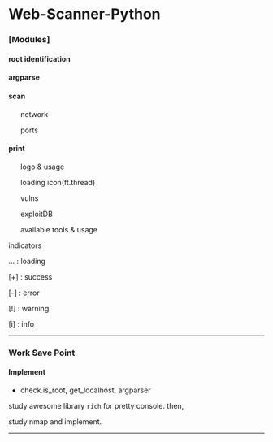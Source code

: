 # Web-Scanner-Python

### **[Modules]**

#### root identification

#### argparse

#### scan
<ul>network</ul>
<ul>ports</ul>

#### print
<ul>logo & usage</ul>
<ul>loading icon(ft.thread)</ul>
<ul>vulns</ul>
<ul>exploitDB</ul>
<ul>available tools & usage</ul>

indicators

... : loading

[+] : success

[-] : error

[!] : warning

[i] : info

---

### Work Save Point

#### Implement

- check.is_root, get_localhost, argparser

study awesome library `rich` for pretty console. then,

study nmap and implement.

---
